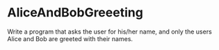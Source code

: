 # AliceAndBobGreeeting
Write a program that asks the user for his/her name, and only the users Alice and Bob are greeted with their names.
